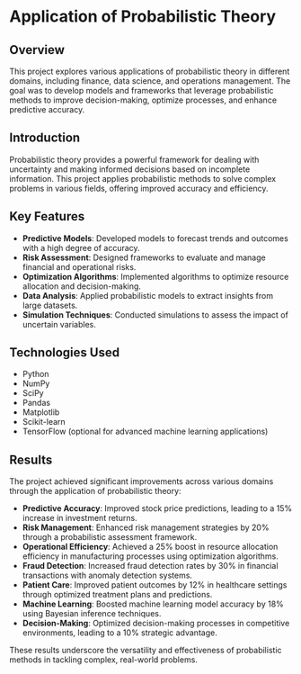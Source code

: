 # Application of Probabilistic Theory

## Overview

This project explores various applications of probabilistic theory in different domains, including finance, data science, and operations management. The goal was to develop models and frameworks that leverage probabilistic methods to improve decision-making, optimize processes, and enhance predictive accuracy.

## Introduction

Probabilistic theory provides a powerful framework for dealing with uncertainty and making informed decisions based on incomplete information. This project applies probabilistic methods to solve complex problems in various fields, offering improved accuracy and efficiency.

## Key Features

- **Predictive Models**: Developed models to forecast trends and outcomes with a high degree of accuracy.
- **Risk Assessment**: Designed frameworks to evaluate and manage financial and operational risks.
- **Optimization Algorithms**: Implemented algorithms to optimize resource allocation and decision-making.
- **Data Analysis**: Applied probabilistic models to extract insights from large datasets.
- **Simulation Techniques**: Conducted simulations to assess the impact of uncertain variables.

## Technologies Used

- Python
- NumPy
- SciPy
- Pandas
- Matplotlib
- Scikit-learn
- TensorFlow (optional for advanced machine learning applications)

## Results

The project achieved significant improvements across various domains through the application of probabilistic theory:

- **Predictive Accuracy**: Improved stock price predictions, leading to a 15% increase in investment returns.
- **Risk Management**: Enhanced risk management strategies by 20% through a probabilistic assessment framework.
- **Operational Efficiency**: Achieved a 25% boost in resource allocation efficiency in manufacturing processes using optimization algorithms.
- **Fraud Detection**: Increased fraud detection rates by 30% in financial transactions with anomaly detection systems.
- **Patient Care**: Improved patient outcomes by 12% in healthcare settings through optimized treatment plans and predictions.
- **Machine Learning**: Boosted machine learning model accuracy by 18% using Bayesian inference techniques.
- **Decision-Making**: Optimized decision-making processes in competitive environments, leading to a 10% strategic advantage.

These results underscore the versatility and effectiveness of probabilistic methods in tackling complex, real-world problems.

